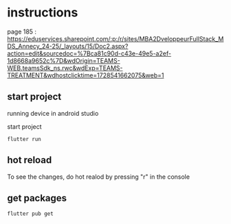 # instructions

page 185 : https://eduservices.sharepoint.com/:p:/r/sites/MBA2DveloppeurFullStack_MDS_Annecy_24-25/_layouts/15/Doc2.aspx?action=edit&sourcedoc=%7Bca81c90d-c43e-49e5-a2ef-1d8668a9652c%7D&wdOrigin=TEAMS-WEB.teamsSdk_ns.rwc&wdExp=TEAMS-TREATMENT&wdhostclicktime=1728541662075&web=1

## start project

running device in android studio

start project
```
flutter run
```

## hot reload

To see the changes, do hot realod by pressing "r" in the console

## get packages

```
flutter pub get
```